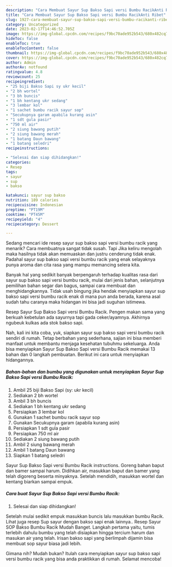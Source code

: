 ```yaml
---
description: "Cara Membuat Sayur Sup Bakso Sapi versi Bumbu RacikAnti Ribet"
title: "Cara Membuat Sayur Sup Bakso Sapi versi Bumbu RacikAnti Ribet"
slug: 1927-cara-membuat-sayur-sup-bakso-sapi-versi-bumbu-racikanti-ribet
category: Uncategorized
date: 2023-02-17T14:46:52.705Z
image: https://img-global.cpcdn.com/recipes/f9bc70ade952b543/680x482cq70/sayur-sup-bakso-sapi-versi-bumbu-racik-foto-resep-utama.jpg
hideToc: false
enableToc: true
enableTocContent: false
thumbnail: https://img-global.cpcdn.com/recipes/f9bc70ade952b543/680x482cq70/sayur-sup-bakso-sapi-versi-bumbu-racik-foto-resep-utama.jpg
cover: https://img-global.cpcdn.com/recipes/f9bc70ade952b543/680x482cq70/sayur-sup-bakso-sapi-versi-bumbu-racik-foto-resep-utama.jpg
author: Admin
authorAv: notfound
ratingvalue: 4.8
reviewcount: 25
recipeingredient:
- "25 biji Bakso Sapi sy ukr kecil"
- "2 bh wortel"
- "3 bh buncis"
- "1 bh kentang ukr sedang"
- "3 lembar kol"
- "1 sachet bumbu racik sayur sop"
- "Secukupnya garam apabila kurang asin"
- "1 sdt gula pasir"
- "750 ml air"
- "2 siung bawang putih"
- "2 siung bawang merah"
- "1 batang Daun bawang"
- "1 batang seledri"
recipeinstructions:

- "Selesai dan siap dihidangkan!"
categories:
- Resep
tags:
- sayur
- sup
- bakso

katakunci: sayur sup bakso 
nutrition: 189 calories
recipecuisine: Indonesian
preptime: "PT19M"
cooktime: "PT45M"
recipeyield: "4"
recipecategory: Dessert

---
```



Sedang mencari ide resep sayur sup bakso sapi versi bumbu racik yang menarik? Cara membuatnya sangat tidak susah. Tapi Jika keliru mengolah maka hasilnya tidak akan memuaskan dan justru cenderung tidak enak. Padahal sayur sup bakso sapi versi bumbu racik yang enak selayaknya punya aroma dan cita rasa yang mampu memancing selera kita.


Banyak hal yang sedikit banyak berpengaruh terhadap kualitas rasa dari sayur sup bakso sapi versi bumbu racik, mulai dari jenis bahan, selanjutnya pemilihan bahan segar dan bagus, sampai cara membuat dan menghidangkannya. Tidak usah bingung jika hendak menyiapkan sayur sup bakso sapi versi bumbu racik enak di mana pun anda berada, karena asal sudah tahu caranya maka hidangan ini bisa jadi suguhan istimewa.

Resep Sayur Sup Bakso Sapi versi Bumbu Racik. Pengen makan sama yang berkuah kebetulan ada sayurnya tapi gada ceker/ayamnya. Akhirnya ngubeuk kulkas ada stok bakso sapi.


Nah, kali ini kita coba, yuk, siapkan sayur sup bakso sapi versi bumbu racik sendiri di rumah. Tetap berbahan yang sederhana, sajian ini bisa memberi manfaat untuk membantu menjaga kesehatan tubuhmu sekeluarga. Anda bisa menyiapkan Sayur Sup Bakso Sapi versi Bumbu Racik memakai 13 bahan dan 0 langkah pembuatan. Berikut ini cara untuk menyiapkan hidangannya.

<!--inarticleads1-->

##### Bahan-bahan dan bumbu yang digunakan untuk menyiapkan Sayur Sup Bakso Sapi versi Bumbu Racik:

1. Ambil 25 biji Bakso Sapi (sy: ukr kecil)
1. Sediakan 2 bh wortel
1. Ambil 3 bh buncis
1. Sediakan 1 bh kentang ukr sedang
1. Persiapkan 3 lembar kol
1. Gunakan 1 sachet bumbu racik sayur sop
1. Gunakan Secukupnya garam (apabila kurang asin)
1. Persiapkan 1 sdt gula pasir
1. Persiapkan 750 ml air
1. Sediakan 2 siung bawang putih
1. Ambil 2 siung bawang merah
1. Ambil 1 batang Daun bawang
1. Siapkan 1 batang seledri


Sayur Sup Bakso Sapi versi Bumbu Racik instructions. Goreng bahan baput dan bamer sampai harum. Didihkan air, masukkan baput dan bamer yang telah digoreng beserta minyaknya. Setelah mendidih, masukkan wortel dan kentang biarkan sampai empuk. 

<!--inarticleads2-->

##### Cara buat Sayur Sup Bakso Sapi versi Bumbu Racik:


1. Selesai dan siap dihidangkan!

Setelah mulai sedikit empuk masukkan buncis lalu masukkan bumbu Racik. Lihat juga resep Sup sayur dengan bakso sapi enak lainnya.. Resep Sayur SOP Bakso Bumbu Racik Mudah Banget. Langkah pertama yaitu, tumis terlebih dahulu bumbu yang telah disiapkan hingga tercium harum dan masukan air yang telah. Irisan bakso sapi yang berlimpah dijamin bisa membuat sop sayur biasa jadi lebih. 

Gimana nih? Mudah bukan? Itulah cara menyiapkan sayur sup bakso sapi versi bumbu racik yang bisa anda praktikkan di rumah. Selamat mencoba!
